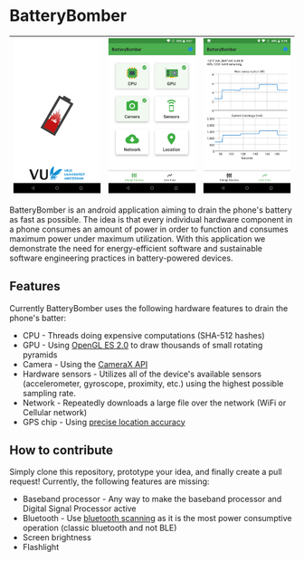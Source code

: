 
# BatteryBomber

| ![screenshot splash screen](images/screenshot-splash.png) | ![screenshot choices](images/screenshot-choices.png) | ![screenshot running](images/screenshot-running.png) |
| ---------------------------------------------- | -------------------------------------------- | ------------------------------------------- |

BatteryBomber is an android application aiming to drain the phone's battery as fast as possible. The idea is that every individual hardware component in a phone consumes an amount of power in order to function and consumes maximum power under maximum utilization. With this application we demonstrate the need for energy-efficient software and sustainable software engineering practices in battery-powered devices.

## Features

Currently BatteryBomber uses the following hardware features to drain the phone's batter:

* CPU - Threads doing expensive computations (SHA-512 hashes)
* GPU - Using [OpenGL ES 2.0](https://www.khronos.org/opengles/) to draw thousands of small rotating pyramids
* Camera - Using the [CameraX API](https://developer.android.com/training/camerax)
* Hardware sensors - Utilizes all of the device's available sensors (accelerometer, gyroscope, proximity, etc.) using the highest possible sampling rate.
* Network - Repeatedly downloads a large file over the network (WiFi or Cellular network)
* GPS chip - Using [precise location accuracy](https://developer.android.com/training/location/permissions#accuracy) 

## How to contribute

Simply clone this repository, prototype your idea, and finally create a pull request! Currently, the following features are missing:

* Baseband processor - Any way to make the baseband processor and Digital Signal Processor active
* Bluetooth - Use [bluetooth scanning](https://developer.android.com/guide/topics/connectivity/bluetooth/find-bluetooth-devices) as it is the most power consumptive operation (classic bluetooth and not BLE)
* Screen brightness
* Flashlight
